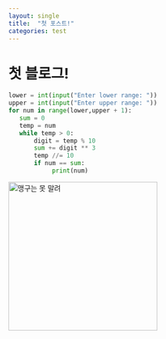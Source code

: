 ```yaml
---
layout: single
title:  "첫 포스트!"
categories: test
---
```


# 첫 블로그!

```python
lower = int(input("Enter lower range: "))    
upper = int(input("Enter upper range: "))    
for num in range(lower,upper + 1):    
   sum = 0    
   temp = num    
   while temp > 0:    
       digit = temp % 10    
       sum += digit ** 3    
       temp //= 10    
       if num == sum:    
            print(num)    
```

<img src="https://item.kakaocdn.net/do/93f6fdee16edbf3cb096127b68c495bdf604e7b0e6900f9ac53a43965300eb9a" title="" alt="맹구는 못 말려" width="294">
